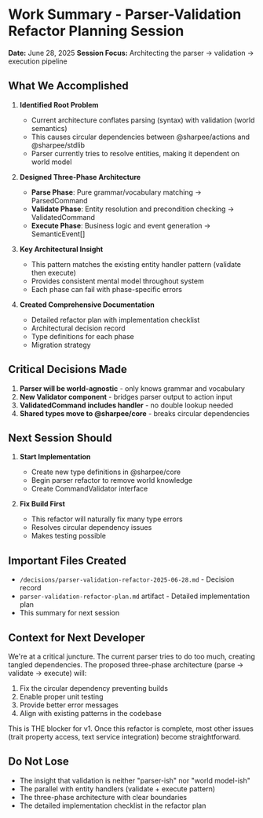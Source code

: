 # Work Summary - Parser-Validation Refactor Planning Session

**Date:** June 28, 2025
**Session Focus:** Architecting the parser → validation → execution pipeline

## What We Accomplished

1. **Identified Root Problem**
   - Current architecture conflates parsing (syntax) with validation (world semantics)
   - This causes circular dependencies between @sharpee/actions and @sharpee/stdlib
   - Parser currently tries to resolve entities, making it dependent on world model

2. **Designed Three-Phase Architecture**
   - **Parse Phase**: Pure grammar/vocabulary matching → ParsedCommand
   - **Validate Phase**: Entity resolution and precondition checking → ValidatedCommand  
   - **Execute Phase**: Business logic and event generation → SemanticEvent[]

3. **Key Architectural Insight**
   - This pattern matches the existing entity handler pattern (validate then execute)
   - Provides consistent mental model throughout system
   - Each phase can fail with phase-specific errors

4. **Created Comprehensive Documentation**
   - Detailed refactor plan with implementation checklist
   - Architectural decision record
   - Type definitions for each phase
   - Migration strategy

## Critical Decisions Made

1. **Parser will be world-agnostic** - only knows grammar and vocabulary
2. **New Validator component** - bridges parser output to action input
3. **ValidatedCommand includes handler** - no double lookup needed
4. **Shared types move to @sharpee/core** - breaks circular dependencies

## Next Session Should

1. **Start Implementation**
   - Create new type definitions in @sharpee/core
   - Begin parser refactor to remove world knowledge
   - Create CommandValidator interface

2. **Fix Build First**
   - This refactor will naturally fix many type errors
   - Resolves circular dependency issues
   - Makes testing possible

## Important Files Created

- `/decisions/parser-validation-refactor-2025-06-28.md` - Decision record
- `parser-validation-refactor-plan.md` artifact - Detailed implementation plan
- This summary for next session

## Context for Next Developer

We're at a critical juncture. The current parser tries to do too much, creating tangled dependencies. The proposed three-phase architecture (parse → validate → execute) will:

1. Fix the circular dependency preventing builds
2. Enable proper unit testing
3. Provide better error messages
4. Align with existing patterns in the codebase

This is THE blocker for v1. Once this refactor is complete, most other issues (trait property access, text service integration) become straightforward.

## Do Not Lose

- The insight that validation is neither "parser-ish" nor "world model-ish" 
- The parallel with entity handlers (validate + execute pattern)
- The three-phase architecture with clear boundaries
- The detailed implementation checklist in the refactor plan